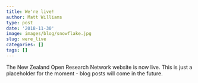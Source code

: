 ```yaml
---
title: We're live!
author: Matt Williams
type: post
date: '2018-11-30'
image: images/blog/snowflake.jpg
slug: were_live
categories: []
tags: []
---
```


The New Zealand Open Research Network website is now live. This is just a placeholder for the moment - blog posts will come in the future.

